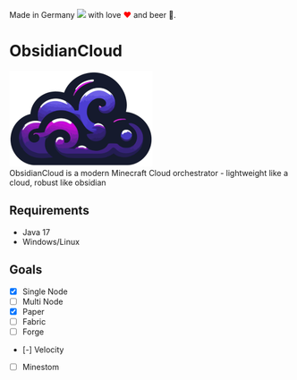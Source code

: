Made in Germany <img src="https://upload.wikimedia.org/wikipedia/commons/thumb/b/ba/Flag_of_Germany.svg/2560px-Flag_of_Germany.svg.png" width="20"> with love <font color="red">❤</font> and beer 🍺.
# ObsidianCloud
<img src="icon.png" alt="ObsidianCloud Icon"><br>
ObsidianCloud is a modern Minecraft Cloud orchestrator - lightweight like a cloud, robust like obsidian
## Requirements
- Java 17
- Windows/Linux
## Goals
- [x] Single Node
- [ ] Multi Node
- [x] Paper
- [ ] Fabric
- [ ] Forge
- [-] Velocity
- [ ] Minestom
